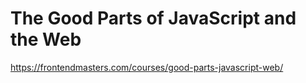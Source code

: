 # The Good Parts of JavaScript and the Web

https://frontendmasters.com/courses/good-parts-javascript-web/